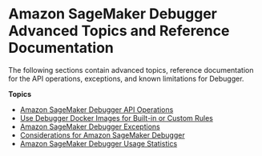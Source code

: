 # Amazon SageMaker Debugger Advanced Topics and Reference Documentation<a name="debugger-reference"></a>

The following sections contain advanced topics, reference documentation for the API operations, exceptions, and known limitations for Debugger\.

**Topics**
+ [Amazon SageMaker Debugger API Operations](debugger-apis.md)
+ [Use Debugger Docker Images for Built\-in or Custom Rules](debugger-docker-images-rules.md)
+ [Amazon SageMaker Debugger Exceptions](debugger-exceptions.md)
+ [Considerations for Amazon SageMaker Debugger](debugger-considerations.md)
+ [Amazon SageMaker Debugger Usage Statistics](debugger-telemetry.md)
